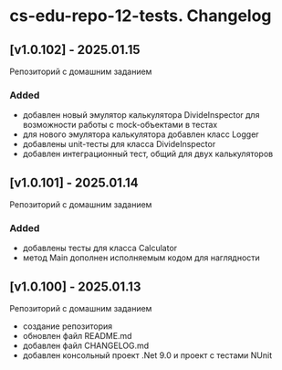 # cs-edu-repo-12-tests. Changelog

## [v1.0.102] - 2025.01.15

Репозиторий с домашним заданием

### Added

 - добавлен новый эмулятор калькулятора DivideInspector
 для возможности работы с mock-объектами в тестах
 - для нового эмулятора калькулятора добавлен класс Logger
 - добавлены unit-тесты для класса DivideInspector
 - добавлен интеграционный тест, общий для двух калькуляторов

## [v1.0.101] - 2025.01.14

Репозиторий с домашним заданием

### Added

 - добавлены тесты для класса Calculator
 - метод Main дополнен исполняемым кодом для наглядности

## [v1.0.100] - 2025.01.13

Репозиторий с домашним заданием

 - создание репозитория
 - обновлен файл README.md
 - добавлен файл CHANGELOG.md
 - добавлен консольный проект .Net 9.0 и проект с тестами NUnit

